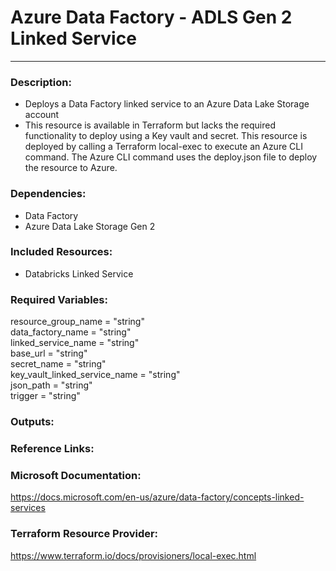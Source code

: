 # Azure Data Factory - ADLS Gen 2 Linked Service  
---  
### Description:  
- Deploys a Data Factory linked service to an Azure Data Lake Storage account  
- This resource is available in Terraform but lacks the required functionality to deploy using a Key vault and secret. This resource is deployed by calling a Terraform local-exec to execute an Azure CLI command. The Azure CLI command uses the deploy.json file to deploy the resource to Azure.  

### Dependencies:  
- Data Factory  
- Azure Data Lake Storage Gen 2  

### Included Resources:   
- Databricks Linked Service  

### Required Variables:  
 resource_group_name           = "string"  
 data_factory_name             = "string"  
 linked_service_name           = "string"  
 base_url                      = "string"  
 secret_name                   = "string"  
 key_vault_linked_service_name = "string"  
 json_path                     = "string"  
 trigger                       = "string"  

### Outputs:  

### Reference Links:  

### Microsoft Documentation:  
https://docs.microsoft.com/en-us/azure/data-factory/concepts-linked-services  
### Terraform Resource Provider:  
https://www.terraform.io/docs/provisioners/local-exec.html  